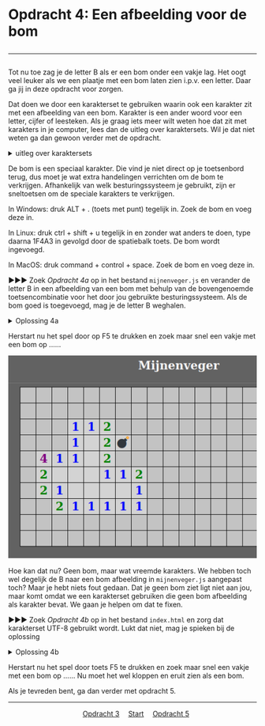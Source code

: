# Opdracht 4: Een afbeelding voor de bom<hr>

Tot nu toe zag je de letter B als er een bom onder een vakje lag. Het oogt veel leuker als we een plaatje met een bom laten zien i.p.v. een letter. Daar ga jij in deze opdracht voor zorgen.

Dat doen we door een karakterset te gebruiken waarin ook een karakter zit met een afbeelding van een bom. Karakter is een ander woord voor een letter, cijfer of leesteken. Als je graag iets meer wilt weten hoe dat zit met karakters in je computer, lees dan de uitleg over karaktersets. Wil je dat niet weten ga dan gewoon verder met de opdracht.

<details> <summary>uitleg over karaktersets</summary>
In een computer kun je heel veel karakters (cijfers, letters, leestekens) gebruiken. Kijk maar eens op je toetsenbord hoeveel verschillende karakters op alle toetsen staan.

Een computer weet niet dat je een A bedoelt, ook al druk je op de toets met een A erop. Niet alle computers hebben dezelfde toetsenbord indeling. Als je op een toets drukt, maakt de computer er ook niet direct een A van, maar geeft een getal. Dat dat getal een A wordt, daarvoor zorgt Windows (maar ook Linux en alle andere besturingssystemen). Welk karakter hoort dan bij wel getal? Dat bepaalt de karakterset welke is ingesteld. Want er zijn meer karaktersets. Een karakterset is voor te stellen als een grote tabel van cijfers waarachter het bijbehorende karakter afgebeeld staat.

In het allereerste begin van de computer was het voldoende om de standaard gebruikte letters, cijfers en leestekens te kunnen afbeelden en was de meest gebruikte karakterset ASCII (zoek maar eens op Internet als je hier meer over wilt weten). ASCII gebruikt 7 bits uit 1 computer byte, maar kan daarom maar 128 karakters bevatten. Omdat mensen al gauw erachter kwamen dat we veel meer dan 128 karakters nodig hebben om iets weer te geven, onder andere om ook internationale (bijvoorbeeld Chinese of Hebreeuwse) karakters weer te kunnen geven, zijn er nieuwe karaktersets bedacht. Voor mijnenveger gebruiken wij karakterset UTF-8. Met UTF-8 kunnen maximaal 1.112.064 karakters worden gebruikt. Zoveel hebben wij er gelukkig niet nodig voor mijnenveger.

Er is nog veel meer te vertellen over karaktersets, maar dat zou voor nu waarschijnlijk teveel informatie zijn. Dit was al veel informatie.</details>  

De bom is een speciaal karakter. Die vind je niet direct op je toetsenbord terug, dus moet je wat extra handelingen verrichten om de bom te verkrijgen. Afhankelijk van welk besturingssysteem je gebruikt, zijn er sneltoetsen om de speciale karakters te verkrijgen.

In Windows: druk ALT + . (toets met punt) tegelijk in. Zoek de bom en voeg deze in.

In Linux: druk ctrl + shift + u tegelijk in en zonder wat anders te doen, type daarna 1F4A3 in gevolgd door de spatiebalk toets. De bom wordt ingevoegd.

In MacOS: druk command + control + space. Zoek de bom en voeg deze in.

▶▶▶ Zoek *Opdracht 4a* op in het bestand `mijnenveger.js` en verander de letter B in een afbeelding van een bom met behulp van de bovengenoemde toetsencombinatie voor het door jou gebruikte  besturingssysteem. Als de bom goed is toegevoegd, mag je de letter B weghalen.

<details>
  <summary>Oplossing 4a</summary>
  Gebruik de toetsencombinatie die hoort bij het door jou gebruikte besturingssysteem en voeg de bom in op de plek waar nu de B staat.
> bomb : '💣',
</details>

Herstart nu het spel door op F5 te drukken en zoek maar snel een vakje met een bom op ...... 

![](images/mijnenveger4_1.png "mijnenveger")


Hoe kan dat nu? Geen bom, maar wat vreemde karakters. We hebben toch  wel degelijk de B naar een bom afbeelding in `mijnenveger.js` aangepast toch? Maar je hebt niets fout gedaan. Dat je geen bom ziet ligt niet aan jou, maar komt omdat we een karakterset gebruiken die geen bom afbeelding als karakter bevat. We gaan je helpen om dat te fixen.

▶▶▶ Zoek *Opdracht 4b* op in het bestand `index.html` en zorg dat karakterset UTF-8 gebruikt wordt. Lukt dat niet, mag je spieken bij de oplossing

<details>
<summary>Oplossing 4b</summary>
&lt;meta http-equiv="content-type" content="text/html;<b>charset=UTF-8</b>"&gt;
</details>

Herstart nu het spel door toets F5 te drukken en zoek maar snel een vakje met een bom op ...... Nu moet het wel kloppen en eruit zien als een bom.

Als je tevreden bent, ga dan verder met opdracht 5.

<hr>
<center>
&emsp;<a href="./mijnenveger-opdracht3.md">Opdracht 3</a>
&emsp;<a href="./Instructies.md">Start</a> 
&emsp;<a href="./mijnenveger-opdracht5.md">Opdracht 5</a>
</center>
